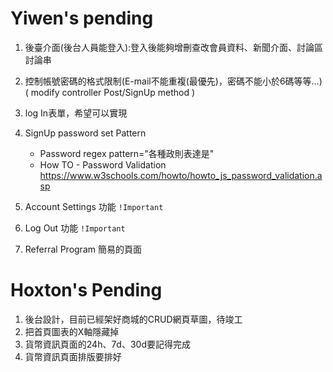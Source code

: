 # Yiwen's pending

1. 後臺介面(後台人員能登入):登入後能夠增刪查改會員資料、新聞介面、討論區討論串

2. 控制帳號密碼的格式限制(E-mail不能重複(最優先)，密碼不能小於6碼等等...)
    ( modify controller Post/SignUp method )

3. log In表單，希望可以實現

4. SignUp password set Pattern
    +  Password regex pattern="各種政則表達是"
    +  How TO - Password Validation 
       https://www.w3schools.com/howto/howto_js_password_validation.asp

4. Account Settings 功能 `!Important`

5. Log Out 功能 `!Important`

6. Referral Program 簡易的頁面



# Hoxton's Pending

1. 後台設計，目前已經架好商城的CRUD網頁草圖，待竣工
2. 把首頁圖表的X軸隱藏掉
3. 貨幣資訊頁面的24h、7d、30d要記得完成
4. 貨幣資訊頁面排版要排好